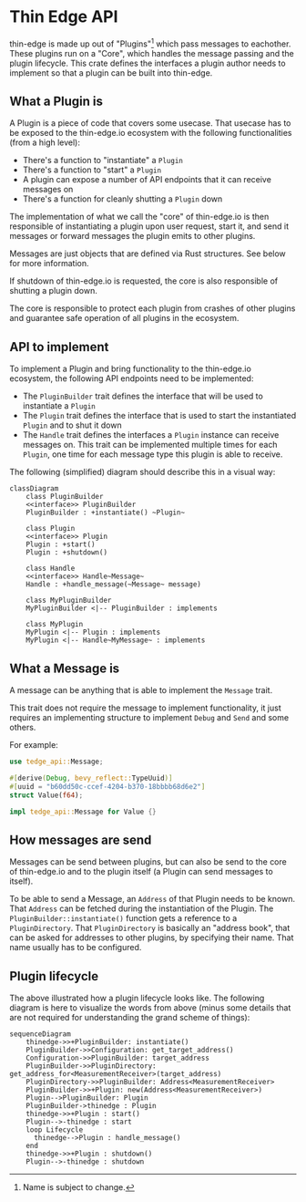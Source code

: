 # Thin Edge API

thin-edge is made up out of "Plugins"[^1] which pass messages to eachother.
These plugins run on a "Core", which handles the message passing and the plugin
lifecycle.
This crate defines the interfaces a plugin author needs to implement so that a
plugin can be built into thin-edge.


## What a Plugin is

A Plugin is a piece of code that covers some usecase. That usecase has to be
exposed to the thin-edge.io ecosystem with the following functionalities (from a
high level):

* There's a function to "instantiate" a `Plugin`
* There's a function to "start" a `Plugin`
* A plugin can expose a number of API endpoints that it can receive messages on
* There's a function for cleanly shutting a `Plugin` down

The implementation of what we call the "core" of thin-edge.io is then
responsible of instantiating a plugin upon user request, start it, and send it
messages or forward messages the plugin emits to other plugins.

Messages are just objects that are defined via Rust structures. See below for
more information.

If shutdown of thin-edge.io is requested, the core is also responsible of
shutting a plugin down.

The core is responsible to protect each plugin from crashes of other plugins and
guarantee safe operation of all plugins in the ecosystem.


## API to implement

To implement a Plugin and bring functionality to the thin-edge.io ecosystem,
the following API endpoints need to be implemented:

* The `PluginBuilder` trait defines the interface that will be used to
  instantiate a `Plugin`
* The `Plugin` trait defines the interface that is used to start the
  instantiated `Plugin` and to shut it down
* The `Handle` trait defines the interfaces a `Plugin` instance can receive
  messages on. This trait can be implemented multiple times for each `Plugin`,
  one time for each message type this plugin is able to receive.

The following (simplified) diagram should describe this in a visual way:

<!--
the "aquamarine" crate does not yet support rendering this in rustdoc.
See: https://github.com/mersinvald/aquamarine/issues/19
-->
```mermaid
classDiagram
    class PluginBuilder
    <<interface>> PluginBuilder
    PluginBuilder : +instantiate() ~Plugin~

    class Plugin
    <<interface>> Plugin
    Plugin : +start()
    Plugin : +shutdown()

    class Handle
    <<interface>> Handle~Message~
    Handle : +handle_message(~Message~ message)

    class MyPluginBuilder
    MyPluginBuilder <|-- PluginBuilder : implements

    class MyPlugin
    MyPlugin <|-- Plugin : implements
    MyPlugin <|-- Handle~MyMessage~ : implements
```

## What a Message is

A message can be anything that is able to implement the `Message` trait.

This trait does not require the message to implement functionality, it just
requires an implementing structure to implement `Debug` and `Send` and some
others.

For example:

```rust
use tedge_api::Message;

#[derive(Debug, bevy_reflect::TypeUuid)]
#[uuid = "b60dd50c-ccef-4204-b370-18bbbb68d6e2"]
struct Value(f64);

impl tedge_api::Message for Value {}
```

## How messages are send

Messages can be send between plugins, but can also be send to the core of
thin-edge.io and to the plugin itself (a Plugin can send messages to itself).

To be able to send a Message, an `Address` of that Plugin needs to be known.
That `Address` can be fetched during the instantiation of the Plugin. The
`PluginBuilder::instantiate()` function gets a reference to a `PluginDirectory`.
That `PluginDirectory` is basically an "address book", that can be asked for
addresses to other plugins, by specifying their name.
That name usually has to be configured.


## Plugin lifecycle

The above illustrated how a plugin lifecycle looks like. The following diagram
is here to visualize the words from above (minus some details that are not
required for understanding the grand scheme of things):

```mermaid
sequenceDiagram
    thinedge->>+PluginBuilder: instantiate()
    PluginBuilder->>Configuration: get_target_address()
    Configuration->>PluginBuilder: target_address
    PluginBuilder->>PluginDirectory: get_address_for<MeasurementReceiver>(target_address)
    PluginDirectory->>PluginBuilder: Address<MeasurementReceiver>
    PluginBuilder->>+Plugin: new(Address<MeasurementReceiver>)
    Plugin-->PluginBuilder: Plugin
    PluginBuilder->thinedge : Plugin
    thinedge->>+Plugin : start()
    Plugin-->-thinedge : start
    loop Lifecycle
      thinedge-->Plugin : handle_message()
    end
    thinedge->>+Plugin : shutdown()
    Plugin-->-thinedge : shutdown
```


[^1]: Name is subject to change.

